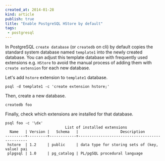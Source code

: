 ```yaml
---
created_at: 2014-01-28
kind: article
publish: true
title: "Enable PostgreSQL HStore by default"
tags:
 - postgresql
---
```


In PostgreSQL `create database` (or `createdb` on cli) by default copies the
standard system database named `template1` into the newly created database. You
can adjust this template database with frequently used extensions e.g. `HStore` to
avoid the manual process of adding them with `create extension` for each new
database.

Let's add `hstore` extension to `template1` database.

```
psql -d template1 -c 'create extension hstore;'
```

Then, create a new database.

```
createdb foo
```

Finally, check which extensions are installed for that database.

```
psql foo -c '\dx'
                           List of installed extensions
  Name   | Version |   Schema   |                   Description
---------+---------+------------+-----------------------------------------------
 hstore  | 1.2     | public     | data type for storing sets of (key, value) pai
 plpgsql | 1.0     | pg_catalog | PL/pgSQL procedural language
```

